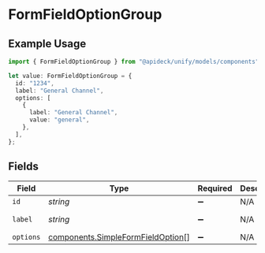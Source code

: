 # FormFieldOptionGroup

## Example Usage

```typescript
import { FormFieldOptionGroup } from "@apideck/unify/models/components";

let value: FormFieldOptionGroup = {
  id: "1234",
  label: "General Channel",
  options: [
    {
      label: "General Channel",
      value: "general",
    },
  ],
};
```

## Fields

| Field                                                                                  | Type                                                                                   | Required                                                                               | Description                                                                            | Example                                                                                |
| -------------------------------------------------------------------------------------- | -------------------------------------------------------------------------------------- | -------------------------------------------------------------------------------------- | -------------------------------------------------------------------------------------- | -------------------------------------------------------------------------------------- |
| `id`                                                                                   | *string*                                                                               | :heavy_minus_sign:                                                                     | N/A                                                                                    | 1234                                                                                   |
| `label`                                                                                | *string*                                                                               | :heavy_minus_sign:                                                                     | N/A                                                                                    | General Channel                                                                        |
| `options`                                                                              | [components.SimpleFormFieldOption](../../models/components/simpleformfieldoption.md)[] | :heavy_minus_sign:                                                                     | N/A                                                                                    |                                                                                        |